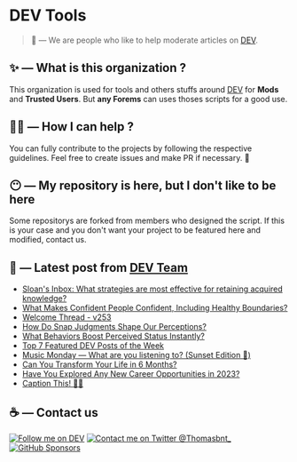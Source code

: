 # DEV Tools

> 🔧 — We are people who like to help moderate articles on [DEV](https://dev.to).

## ✨ — What is this organization ?

This organization is used for tools and others stuffs around [DEV](https://dev.to) for **Mods** and **Trusted Users**. But __any Forems__ can uses thoses scripts for a good use.


## 💪🏼 — How I can help ?

You can fully contribute to the projects by following the respective guidelines. Feel free to create issues and make PR if necessary. 🎉

## 😶 — My repository is here, but I don't like to be here

Some repositorys are forked from members who designed the script. If this is your case and you don't want your project to be featured here and modified, contact us.

## 📝 — Latest post from [DEV Team](https://dev.to/devteam)

<!-- BLOG-POST-LIST:START -->
- [Sloan&#39;s Inbox: What strategies are most effective for retaining acquired knowledge?](https://dev.to/devteam/sloans-inbox-what-strategies-are-most-effective-for-retaining-acquired-knowledge-131j)
- [What Makes Confident People Confident, Including Healthy Boundaries?](https://dev.to/devteam/what-makes-confident-people-confident-including-healthy-boundaries-4jli)
- [Welcome Thread - v253](https://dev.to/devteam/welcome-thread-v253-1p3b)
- [How Do Snap Judgments Shape Our Perceptions?](https://dev.to/devteam/how-do-snap-judgments-shape-our-perceptions-cam)
- [What Behaviors Boost Perceived Status Instantly?](https://dev.to/devteam/what-behaviors-boost-perceived-status-instantly-3e7o)
- [Top 7 Featured DEV Posts of the Week](https://dev.to/devteam/top-7-featured-dev-posts-of-the-week-2i23)
- [Music Monday — What are you listening to? &lpar;Sunset Edition 🌆&rpar;](https://dev.to/devteam/music-monday-what-are-you-listening-to-sunset-edition--54lj)
- [Can You Transform Your Life in 6 Months?](https://dev.to/devteam/can-you-transform-your-life-in-6-months-2imb)
- [Have You Explored Any New Career Opportunities in 2023?](https://dev.to/devteam/have-you-explored-any-new-career-opportunities-in-2023-23eg)
- [Caption This! 🤔💭](https://dev.to/devteam/caption-this-4bli)
<!-- BLOG-POST-LIST:END -->


## ☕ — Contact us

[![Follow me on DEV](https://img.shields.io/badge/dev.to-%2308090A.svg?&style=for-the-badge&logo=dev.to&logoColor=white&alt=devto)](https://dev.to/thomasbnt)
[![Contact me on Twitter @Thomasbnt_](https://img.shields.io/badge/Contact%20me%20on%20Twitter-%231DA1F2.svg?&style=for-the-badge&logo=twitter&logoColor=white&alt=twitter)](https://twitter.com/messages/1142357270-1142357270?text=Hello,%20I%20contact%20you%20from%20devtotools%20&recipient_id=1142357270) [![GitHub Sponsors](https://img.shields.io/badge/Sponsor%20me-%23EA54AE.svg?&style=for-the-badge&logo=github-sponsors&logoColor=white)](https://github.com/sponsors/thomasbnt)



